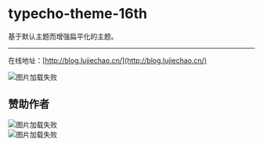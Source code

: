 # typecho-theme-16th
基于默认主题而增强扁平化的主题。
****
在线地址：[http://blog.lujiechao.cn/](http://blog.lujiechao.cn/) 
 
![图片加载失败](https://raw.githubusercontent.com/Jieck2002/typecho-theme-16th/master/view.png "预览图")  
 
## 赞助作者
![图片加载失败](https://raw.githubusercontent.com/Jieck2002/smartab/master/screenshots/alipay.jpg "支付宝")  
![图片加载失败](https://raw.githubusercontent.com/Jieck2002/smartab/master/screenshots/wechat_pay.png "微信支付")  